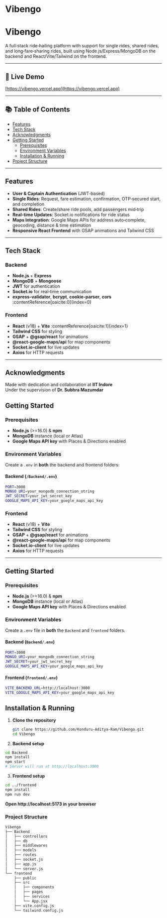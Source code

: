 # Vibengo

# Vibengo

A full‑stack ride‑hailing platform with support for single rides, shared rides, and long‑fare‑sharing rides, built using Node.js/Express/MongoDB on the backend and React/Vite/Tailwind on the frontend.

---

## 🔗 Live Demo

[https://vibengo.vercel.app](https://vibengo.vercel.app)

---

## 📚 Table of Contents

- [Features](#features)  
- [Tech Stack](#tech-stack)
- [Acknowledgments](#Acknowledgments)
- [Getting Started](#getting-started)  
  - [Prerequisites](#prerequisites)  
  - [Environment Variables](#environment-variables)  
  - [Installation & Running](#installation--running)  
- [Project Structure](#project-structure)  
 

---

## Features

- **User & Captain Authentication** (JWT‑based)  
- **Single Rides**: Request, fare estimation, confirmation, OTP‑secured start, and completion  
- **Shared Rides**: Create/share ride pools, add passengers mid‑trip   
- **Real‑time Updates**: Socket.io notifications for ride status  
- **Maps Integration**: Google Maps APIs for address auto‑complete, geocoding, distance & time estimation  
- **Responsive React Frontend** with GSAP animations and Tailwind CSS  

---

## Tech Stack

### Backend

- **Node.js** + **Express**  
- **MongoDB** + **Mongoose**  
- **JWT** for authentication  
- **Socket.io** for real‑time communication  
- **express-validator**, **bcrypt**, **cookie-parser**, **cors** :contentReference[oaicite:0]{index=0}

### Frontend

- **React** (v18) + **Vite** :contentReference[oaicite:1]{index=1}  
- **Tailwind CSS** for styling  
- **GSAP** + **@gsap/react** for animations  
- **@react-google-maps/api** for map components  
- **Socket.io‑client** for live updates  
- **Axios** for HTTP requests  

---

## Acknowledgments
Made with dedication and collaboration at **IIT Indore**  
Under the supervision of **Dr. Subhra Mazumdar**

## Getting Started

### Prerequisites

- **Node.js** (>=16.0) & **npm**  
- **MongoDB** instance (local or Atlas)  
- **Google Maps API key** with Places & Directions enabled  

### Environment Variables

Create a `.env` in **both** the backend and frontend folders:

#### Backend (`/Backend/.env`)

```bash
PORT=3000
MONGO_URI=your_mongodb_connection_string
JWT_SECRET=your_jwt_secret_key
GOOGLE_MAPS_API_KEY=your_google_maps_api_key
```
### Frontend

- **React** (v18) + **Vite**  
- **Tailwind CSS** for styling  
- **GSAP** + **@gsap/react** for animations  
- **@react-google-maps/api** for map components  
- **Socket.io‑client** for live updates  
- **Axios** for HTTP requests  

---

## Getting Started

### Prerequisites

- **Node.js** (>=16.0) & **npm**  
- **MongoDB** instance (local or Atlas)  
- **Google Maps API key** with Places & Directions enabled  

### Environment Variables

Create a `.env` file in **both** the `Backend` and `frontend` folders.

#### Backend (`Backend/.env`)

```bash
PORT=3000
MONGO_URI=your_mongodb_connection_string
JWT_SECRET=your_jwt_secret_key
GOOGLE_MAPS_API_KEY=your_google_maps_api_key
```
#### Frontend (`frontend/.env`)
```bash
VITE_BACKEND_URL=http://localhost:3000
VITE_GOOGLE_MAPS_API_KEY=your_google_maps_api_key
```
## Installation & Running

1. **Clone the repository**  
   ```bash
   git clone https://github.com/Konduru-Aditya-Ram/Vibengo.git
   cd Vibengo


2. **Backend setup**
```bash
cd Backend
npm install
npm start
# Server will run at http://localhost:3000
```
3. **Frontend setup**
```bash
cd ../frontend
npm install
npm run dev
```
**Open http://localhost:5173 in your browser**

### Project Structure
```bash
Vibengo
├── Backend
│   ├── controllers
│   ├── db
│   ├── middlewares
│   ├── models
│   ├── routes
│   ├── socket.js
│   ├── app.js
│   └── server.js
└── frontend
    ├── public
    ├── src
    │   ├── components
    │   ├── pages
    │   ├── services
    │   └── App.jsx
    ├── vite.config.js
    └── tailwind.config.js
```
